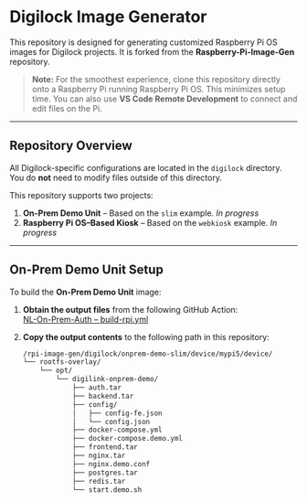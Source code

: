 # Digilock Image Generator

This repository is designed for generating customized Raspberry Pi OS images for Digilock projects. It is forked from the **Raspberry-Pi-Image-Gen** repository.

> **Note:** For the smoothest experience, clone this repository directly onto a Raspberry Pi running Raspberry Pi OS. This minimizes setup time. You can also use **VS Code Remote Development** to connect and edit files on the Pi.

---

## Repository Overview

All Digilock-specific configurations are located in the `digilock` directory.  
You do **not** need to modify files outside of this directory.

This repository supports two projects:

1. **On-Prem Demo Unit** – Based on the `slim` example. *In progress*
2. **Raspberry Pi OS–Based Kiosk** – Based on the `webkiosk` example. *In progress*

---

## On-Prem Demo Unit Setup

To build the **On-Prem Demo Unit** image:

1. **Obtain the output files** from the following GitHub Action:  
[NL-On-Prem-Auth – build-rpi.yml](https://github.com/SecurityPeopleInc/NL-On-Prem-Auth/actions/workflows/build-rpi.yml)

2. **Copy the output contents** to the following path in this repository:

   ```bash
   /rpi-image-gen/digilock/onprem-demo-slim/device/mypi5/device/
   └── rootfs-overlay/
       └── opt/
           └── digilink-onprem-demo/
               ├── auth.tar
               ├── backend.tar
               ├── config/
               │   ├── config-fe.json
               │   └── config.json
               ├── docker-compose.yml
               ├── docker-compose.demo.yml
               ├── frontend.tar
               ├── nginx.tar
               ├── nginx.demo.conf
               ├── postgres.tar
               ├── redis.tar
               └── start.demo.sh

